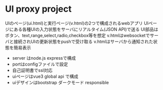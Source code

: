 # UI proxy project
UIのページ(ui.html)と実行ページ(v.html)の2つで構成されるwebアプリ
UIページにある各種UIの入力状態をサーバにリアルタイム(JSON API)で送る
UI部品はボタン、text,range,select,radio,checkbox等を想定
v.htmlはwebsocketでサーバと接続されUIの更新状態をpushで受け取る
v.htmlはサーバから通知された状態を簡易表示

 - server はnode.js expressで構成
 - portはconfigファイルで設定
 - 自己証明書でssl対応
 - uiページはvue3 global api で構成
 - uiデザインはbootstrap ダークモード responsible